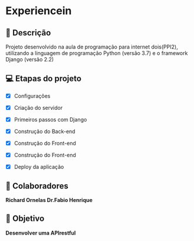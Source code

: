 # Experiencein


## 📝  Descrição

Projeto desenvolvido  na aula de programação para internet dois(PPI2), utilizando a linguagem de programação Python (versão 3.7) e o framework Django (versão 2.2)


## 💻 Etapas do projeto

- [x] Configuraçôes
- [x] Criação do servidor
- [x] Primeiros passos com Django
- [x] Construção do Back-end
- [x] Construção do Front-end
- [x] Construção do Front-end
- [x] Deploy da aplicação


## 🤝 Colaboradores

<b>Richard Ornelas<b>
<b>Dr.Fabio Henrique<b>

## 🚀 Objetivo

Desenvolver uma APIrestful




